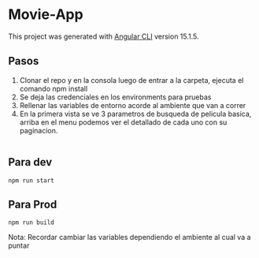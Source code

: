 # Movie-App

This project was generated with [Angular CLI](https://github.com/angular/angular-cli) version 15.1.5.

## Pasos

1. Clonar el repo y en la consola luego de entrar a la carpeta, ejecuta el comando npm install
2. Se deja las credenciales en los environments para pruebas
3. Rellenar las variables de entorno acorde al ambiente que van a correr
4. En la primera vista se ve 3 parametros de busqueda de pelicula basica, arriba en el menu podemos ver el detallado de cada uno con su paginacion.

```

```
## Para dev

```
npm run start
```

## Para Prod

```
npm run build
```

Nota: Recordar cambiar las variables dependiendo el ambiente al cual va a puntar